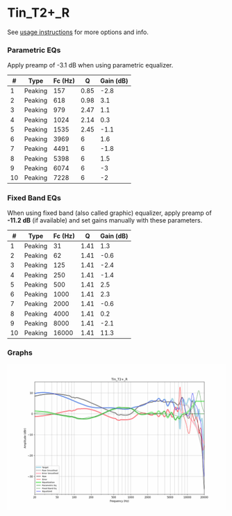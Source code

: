 # Tin_T2+_R
See [usage instructions](https://github.com/jaakkopasanen/AutoEq#usage) for more options and info.

### Parametric EQs
Apply preamp of -3.1 dB when using parametric equalizer.

|   # | Type    |   Fc (Hz) |    Q |   Gain (dB) |
|-----|---------|-----------|------|-------------|
|   1 | Peaking |       157 | 0.85 |        -2.8 |
|   2 | Peaking |       618 | 0.98 |         3.1 |
|   3 | Peaking |       979 | 2.47 |         1.1 |
|   4 | Peaking |      1024 | 2.14 |         0.3 |
|   5 | Peaking |      1535 | 2.45 |        -1.1 |
|   6 | Peaking |      3969 | 6    |         1.6 |
|   7 | Peaking |      4491 | 6    |        -1.8 |
|   8 | Peaking |      5398 | 6    |         1.5 |
|   9 | Peaking |      6074 | 6    |        -3   |
|  10 | Peaking |      7228 | 6    |        -2   |

### Fixed Band EQs
When using fixed band (also called graphic) equalizer, apply preamp of **-11.2 dB** (if available) and set gains manually with these parameters.

|   # | Type    |   Fc (Hz) |    Q |   Gain (dB) |
|-----|---------|-----------|------|-------------|
|   1 | Peaking |        31 | 1.41 |         1.3 |
|   2 | Peaking |        62 | 1.41 |        -0.6 |
|   3 | Peaking |       125 | 1.41 |        -2.4 |
|   4 | Peaking |       250 | 1.41 |        -1.4 |
|   5 | Peaking |       500 | 1.41 |         2.5 |
|   6 | Peaking |      1000 | 1.41 |         2.3 |
|   7 | Peaking |      2000 | 1.41 |        -0.6 |
|   8 | Peaking |      4000 | 1.41 |         0.2 |
|   9 | Peaking |      8000 | 1.41 |        -2.1 |
|  10 | Peaking |     16000 | 1.41 |        11.3 |

### Graphs
![](./Tin_T2+_R.png)

